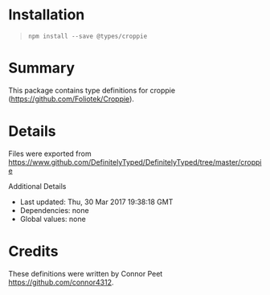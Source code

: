 # Installation
> `npm install --save @types/croppie`

# Summary
This package contains type definitions for croppie (https://github.com/Foliotek/Croppie).

# Details
Files were exported from https://www.github.com/DefinitelyTyped/DefinitelyTyped/tree/master/croppie

Additional Details
 * Last updated: Thu, 30 Mar 2017 19:38:18 GMT
 * Dependencies: none
 * Global values: none

# Credits
These definitions were written by Connor Peet <https://github.com/connor4312>.
